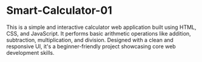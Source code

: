 # Smart-Calculator-01
This is a simple and interactive calculator web application built using HTML, CSS, and JavaScript. It performs basic arithmetic operations like addition, subtraction, multiplication, and division. Designed with a clean and responsive UI, it's a beginner-friendly project showcasing core web development skills.
